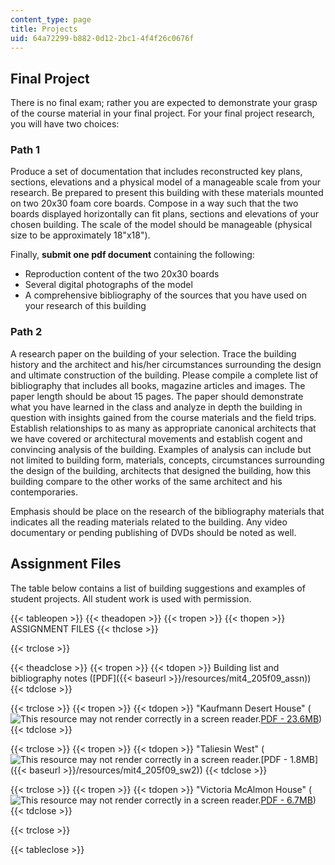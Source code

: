 ```yaml
---
content_type: page
title: Projects
uid: 64a72299-b882-0d12-2bc1-4f4f26c0676f
---
```


Final Project
-------------

There is no final exam; rather you are expected to demonstrate your grasp of the course material in your final project. For your final project research, you will have two choices:

### Path 1

Produce a set of documentation that includes reconstructed key plans, sections, elevations and a physical model of a manageable scale from your research. Be prepared to present this building with these materials mounted on two 20x30 foam core boards. Compose in a way such that the two boards displayed horizontally can fit plans, sections and elevations of your chosen building. The scale of the model should be manageable (physical size to be approximately 18"x18").

Finally, **submit one pdf document** containing the following:

*   Reproduction content of the two 20x30 boards
*   Several digital photographs of the model
*   A comprehensive bibliography of the sources that you have used on your research of this building

### Path 2

A research paper on the building of your selection. Trace the building history and the architect and his/her circumstances surrounding the design and ultimate construction of the building. Please compile a complete list of bibliography that includes all books, magazine articles and images. The paper length should be about 15 pages. The paper should demonstrate what you have learned in the class and analyze in depth the building in question with insights gained from the course materials and the field trips. Establish relationships to as many as appropriate canonical architects that we have covered or architectural movements and establish cogent and convincing analysis of the building. Examples of analysis can include but not limited to building form, materials, concepts, circumstances surrounding the design of the building, architects that designed the building, how this building compare to the other works of the same architect and his contemporaries.

Emphasis should be place on the research of the bibliography materials that indicates all the reading materials related to the building. Any video documentary or pending publishing of DVDs should be noted as well.

Assignment Files
----------------

The table below contains a list of building suggestions and examples of student projects. All student work is used with permission.

{{< tableopen >}}
{{< theadopen >}}
{{< tropen >}}
{{< thopen >}}
ASSIGNMENT FILES
{{< thclose >}}

{{< trclose >}}

{{< theadclose >}}
{{< tropen >}}
{{< tdopen >}}
Building list and bibliography notes ([PDF]({{< baseurl >}}/resources/mit4_205f09_assn))
{{< tdclose >}}

{{< trclose >}}
{{< tropen >}}
{{< tdopen >}}
"Kaufmann Desert House" (![This resource may not render correctly in a screen reader.](/images/inacessible.gif)[PDF - 23.6MB](/ans7870/4/4.205/f09/projects/sw1.pdf))
{{< tdclose >}}

{{< trclose >}}
{{< tropen >}}
{{< tdopen >}}
"Taliesin West" (![This resource may not render correctly in a screen reader.](/images/inacessible.gif)[PDF - 1.8MB]({{< baseurl >}}/resources/mit4_205f09_sw2))
{{< tdclose >}}

{{< trclose >}}
{{< tropen >}}
{{< tdopen >}}
"Victoria McAlmon House" (![This resource may not render correctly in a screen reader.](/images/inacessible.gif)[PDF - 6.7MB](/ans7870/4/4.205/f09/projects/sw3.pdf))
{{< tdclose >}}

{{< trclose >}}

{{< tableclose >}}